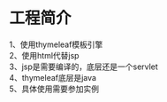 # 工程简介

1、使用thymeleaf模板引擎\
2、使用html代替jsp\
3、jsp是需要编译的，底层还是一个servlet\
4、thymeleaf底层是java\
5、具体使用需要参加实例